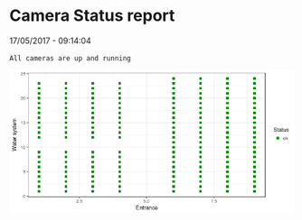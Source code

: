 Camera Status report
================
17/05/2017 - 09:14:04

    All cameras are up and running

![](camreport_files/figure-markdown_github/unnamed-chunk-2-1.png)
